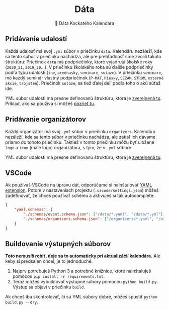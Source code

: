 <p align="center">
	<h1 align="center">Dáta</h1>
	<p align="center">💾 Dáta Kockatého Kalendára</p>
</p>


## Pridávanie udalostí

Každá udalosť má svoj `.yml` súbor v priečinku `data`. Kalendáru nezáleží, kde sa tento súbor v priečinku nachádza, ale pre prehľadnosť sme zvolili takúto štruktúru:
Priečinok `data` má podpriečinky, ktoré vyjadrujú školské roky (`2020_21`, `2019_20`...). V priečinku školského roka sú ďalšie podpriečinky podľa typu udalosti (`ine`, `prednasky`, `seminare`, `sutaze`). V priečinku `seminare`, má každý seminár vlastný podpriečinok (`P-MAT`, `Riesky`, `SEZAM`, `STROM`, `externé akcie`, `trojsten`). Priečinok `sutaze`, sa tiež ďalej delí podľa toho o akú súťaž ide.

YML súbor udalosti má presne definovanú štruktúru, ktorá je [zverejnená tu](https://github.com/kockatykalendar/data/blob/master/schemas/event.schema.json).
Príklad, ako sa používa si môžeš [pozrieť tu](https://github.com/kockatykalendar/data/blob/master/example.yml).


## Pridávanie organizátorov

Každý organizátor má svoj `.yml` súbor v priečinku `organizers`. Kalendáru nezáleží, kde sa tento súbor v priečinku nachádza, ale zatiaľ ich dávame priamo do tohoto priečinku.
Taktiež v tomto priečinku môžu byť uložené `logo` a `icon` (malé logo) organizátora, s tým, že v `.yml` súbore 

YML súbor udalosti má presne definovanú štruktúru, ktorá je [zverejnená tu](https://github.com/kockatykalendar/data/blob/master/schemas/organizer.schema.json).


## VSCode

Ak používaš VSCode na úpravu dát, odporúčame si nainštalovať [YAML extension](https://marketplace.visualstudio.com/items?itemName=redhat.vscode-yaml). Potom v nastaveniach projektu (`.vscode/settings.json`) môžeš zadefinovať, že chceš používať schému a aktivuješ si tak autocomplete:

```json
{
    "yaml.schemas": {
        "./schemas/event.schema.json": ["/data/*.yaml", "/data/*.yml"],
        "./schemas/organizers.schema.json": ["/organizers/*.yaml", "/organizers/*.yml"],
    }
}
```


## Buildovanie výstupných súborov

**Toto nemusíš robiť, deje sa to automaticky pri aktualizácií kalendára.** Ale keby si predsalen chcel, je to jednoduché.

1. Najprv potrebuješ Python 3 a potrebné knižnice, ktoré nainštaluješ pomocou `pip install -r requirements.txt`.
2. Teraz môžeš vybuildovať výstupné súbory pomocou `python build.py`. Výstup sa objaví v priečinku `build`.

Ak chceš iba skontrolovať, či sú YML súbory dobré, môžeš spustiť `python build.py --dry`.
